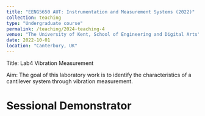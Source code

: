```yaml
---
title: "EENG5650 AUT: Instrumentation and Measurement Systems (2022)"
collection: teaching
type: "Undergraduate course"
permalink: /teaching/2024-teaching-4
venue: "The University of Kent, School of Engineering and Digital Arts"
date: 2022-10-01
location: "Canterbury, UK"
---
```


Title: Lab4 Vibration Measurement 

Aim: The goal of this laboratory work is to identify the characteristics of a cantilever system through vibration measurement.


Sessional Demonstrator
======

